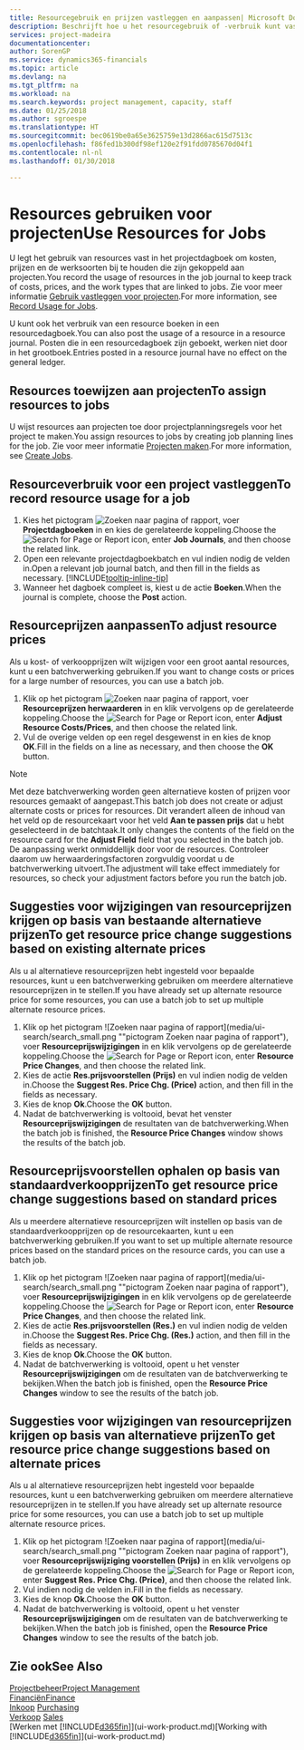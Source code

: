 ```yaml
---
title: Resourcegebruik en prijzen vastleggen en aanpassen| Microsoft Docs
description: Beschrijft hoe u het resourcegebruik of -verbruik kunt vastleggen dat is gekoppeld aan een project, om kosten, prijzen en werksoorten bij te houden en te beheren.
services: project-madeira
documentationcenter: 
author: SorenGP
ms.service: dynamics365-financials
ms.topic: article
ms.devlang: na
ms.tgt_pltfrm: na
ms.workload: na
ms.search.keywords: project management, capacity, staff
ms.date: 01/25/2018
ms.author: sgroespe
ms.translationtype: HT
ms.sourcegitcommit: bec0619be0a65e3625759e13d2866ac615d7513c
ms.openlocfilehash: f86fed1b300df98ef120e2f91fdd0785670d04f1
ms.contentlocale: nl-nl
ms.lasthandoff: 01/30/2018

---
```

# <a name="use-resources-for-jobs"></a><span data-ttu-id="c1016-103">Resources gebruiken voor projecten</span><span class="sxs-lookup"><span data-stu-id="c1016-103">Use Resources for Jobs</span></span>
<span data-ttu-id="c1016-104">U legt het gebruik van resources vast in het projectdagboek om kosten, prijzen en de werksoorten bij te houden die zijn gekoppeld aan projecten.</span><span class="sxs-lookup"><span data-stu-id="c1016-104">You record the usage of resources in the job journal to keep track of costs, prices, and the work types that are linked to jobs.</span></span> <span data-ttu-id="c1016-105">Zie voor meer informatie [Gebruik vastleggen voor projecten](projects-how-record-job-usage.md).</span><span class="sxs-lookup"><span data-stu-id="c1016-105">For more information, see [Record Usage for Jobs](projects-how-record-job-usage.md).</span></span>

<span data-ttu-id="c1016-106">U kunt ook het verbruik van een resource boeken in een resourcedagboek.</span><span class="sxs-lookup"><span data-stu-id="c1016-106">You can also post the usage of a resource in a resource journal.</span></span> <span data-ttu-id="c1016-107">Posten die in een resourcedagboek zijn geboekt, werken niet door in het grootboek.</span><span class="sxs-lookup"><span data-stu-id="c1016-107">Entries posted in a resource journal have no effect on the general ledger.</span></span>

## <a name="to-assign-resources-to-jobs"></a><span data-ttu-id="c1016-108">Resources toewijzen aan projecten</span><span class="sxs-lookup"><span data-stu-id="c1016-108">To assign resources to jobs</span></span>
<span data-ttu-id="c1016-109">U wijst resources aan projecten toe door projectplanningsregels voor het project te maken.</span><span class="sxs-lookup"><span data-stu-id="c1016-109">You assign resources to jobs by creating job planning lines for the job.</span></span> <span data-ttu-id="c1016-110">Zie voor meer informatie [Projecten maken](projects-how-create-jobs.md).</span><span class="sxs-lookup"><span data-stu-id="c1016-110">For more information, see [Create Jobs](projects-how-create-jobs.md).</span></span>

## <a name="to-record-resource-usage-for-a-job"></a><span data-ttu-id="c1016-111">Resourceverbruik voor een project vastleggen</span><span class="sxs-lookup"><span data-stu-id="c1016-111">To record resource usage for a job</span></span>
1. <span data-ttu-id="c1016-112">Kies het pictogram ![Zoeken naar pagina of rapport](media/ui-search/search_small.png "pictogram Zoeken naar pagina of rapport"), voer **Projectdagboeken** in en kies de gerelateerde koppeling.</span><span class="sxs-lookup"><span data-stu-id="c1016-112">Choose the ![Search for Page or Report](media/ui-search/search_small.png "Search for Page or Report icon") icon, enter **Job Journals**, and then choose the related link.</span></span>
2. <span data-ttu-id="c1016-113">Open een relevante projectdagboekbatch en vul indien nodig de velden in.</span><span class="sxs-lookup"><span data-stu-id="c1016-113">Open a relevant job journal batch, and then fill in the fields as necessary.</span></span> [!INCLUDE[tooltip-inline-tip](includes/tooltip-inline-tip_md.md)]
3. <span data-ttu-id="c1016-114">Wanneer het dagboek compleet is, kiest u de actie **Boeken**.</span><span class="sxs-lookup"><span data-stu-id="c1016-114">When the journal is complete, choose the **Post** action.</span></span>

## <a name="to-adjust-resource-prices"></a><span data-ttu-id="c1016-115">Resourceprijzen aanpassen</span><span class="sxs-lookup"><span data-stu-id="c1016-115">To adjust resource prices</span></span>
<span data-ttu-id="c1016-116">Als u kost- of verkoopprijzen wilt wijzigen voor een groot aantal resources, kunt u een batchverwerking gebruiken.</span><span class="sxs-lookup"><span data-stu-id="c1016-116">If you want to change costs or prices for a large number of resources, you can use a batch job.</span></span>  

1. <span data-ttu-id="c1016-117">Klik op het pictogram ![Zoeken naar pagina of rapport](media/ui-search/search_small.png "pictogram Zoeken naar pagina of rapport"), voer **Resourceprijzen herwaarderen** in en klik vervolgens op de gerelateerde koppeling.</span><span class="sxs-lookup"><span data-stu-id="c1016-117">Choose the ![Search for Page or Report](media/ui-search/search_small.png "Search for Page or Report icon") icon, enter **Adjust Resource Costs/Prices**, and then choose the related link.</span></span>
2. <span data-ttu-id="c1016-118">Vul de overige velden op een regel desgewenst in en kies de knop **OK**.</span><span class="sxs-lookup"><span data-stu-id="c1016-118">Fill in the fields on a line as necessary, and then choose the **OK** button.</span></span>

> [!NOTE]  
>   <span data-ttu-id="c1016-119">Met deze batchverwerking worden geen alternatieve kosten of prijzen voor resources gemaakt of aangepast.</span><span class="sxs-lookup"><span data-stu-id="c1016-119">This batch job does not create or adjust alternate costs or prices for resources.</span></span> <span data-ttu-id="c1016-120">Dit verandert alleen de inhoud van het veld op de resourcekaart voor het veld **Aan te passen prijs** dat u hebt geselecteerd in de batchtaak.</span><span class="sxs-lookup"><span data-stu-id="c1016-120">It only changes the contents of the field on the resource card for the **Adjust Field** field that you selected in the batch job.</span></span> <span data-ttu-id="c1016-121">De aanpassing werkt onmiddellijk door voor de resources. Controleer daarom uw herwaarderingsfactoren zorgvuldig voordat u de batchverwerking uitvoert.</span><span class="sxs-lookup"><span data-stu-id="c1016-121">The adjustment will take effect immediately for resources, so check your adjustment factors before you run the batch job.</span></span>

## <a name="to-get-resource-price-change-suggestions-based-on-existing-alternate-prices"></a><span data-ttu-id="c1016-122">Suggesties voor wijzigingen van resourceprijzen krijgen op basis van bestaande alternatieve prijzen</span><span class="sxs-lookup"><span data-stu-id="c1016-122">To get resource price change suggestions based on existing alternate prices</span></span>
<span data-ttu-id="c1016-123">Als u al alternatieve resourceprijzen hebt ingesteld voor bepaalde resources, kunt u een batchverwerking gebruiken om meerdere alternatieve resourceprijzen in te stellen.</span><span class="sxs-lookup"><span data-stu-id="c1016-123">If you have already set up alternate resource price for some resources, you can use a batch job to set up multiple alternate resource prices.</span></span>

1. <span data-ttu-id="c1016-124">Klik op het pictogram ![Zoeken naar pagina of rapport](media/ui-search/search_small.png ""pictogram Zoeken naar pagina of rapport"), voer **Resourceprijswijzigingen** in en klik vervolgens op de gerelateerde koppeling.</span><span class="sxs-lookup"><span data-stu-id="c1016-124">Choose the ![Search for Page or Report](media/ui-search/search_small.png "Search for Page or Report icon") icon, enter **Resource Price Changes**, and then choose the related link.</span></span>
2. <span data-ttu-id="c1016-125">Kies de actie **Res.prijsvoorstellen (Prijs)** en vul indien nodig de velden in.</span><span class="sxs-lookup"><span data-stu-id="c1016-125">Choose the **Suggest Res. Price Chg. (Price)** action, and then fill in the fields as necessary.</span></span>
3. <span data-ttu-id="c1016-126">Kies de knop **Ok**.</span><span class="sxs-lookup"><span data-stu-id="c1016-126">Choose the **OK** button.</span></span>  
4. <span data-ttu-id="c1016-127">Nadat de batchverwerking is voltooid, bevat het venster **Resourceprijswijzigingen** de resultaten van de batchverwerking.</span><span class="sxs-lookup"><span data-stu-id="c1016-127">When the batch job is finished, the **Resource Price Changes** window shows the results of the batch job.</span></span>

## <a name="to-get-resource-price-change-suggestions-based-on-standard-prices"></a><span data-ttu-id="c1016-128">Resourceprijsvoorstellen ophalen op basis van standaardverkoopprijzen</span><span class="sxs-lookup"><span data-stu-id="c1016-128">To get resource price change suggestions based on standard prices</span></span>
<span data-ttu-id="c1016-129">Als u meerdere alternatieve resourceprijzen wilt instellen op basis van de standaardverkoopprijzen op de resourcekaarten, kunt u een batchverwerking gebruiken.</span><span class="sxs-lookup"><span data-stu-id="c1016-129">If you want to set up multiple alternate resource prices based on the standard prices on the resource cards, you can use a batch job.</span></span>  

1. <span data-ttu-id="c1016-130">Klik op het pictogram ![Zoeken naar pagina of rapport](media/ui-search/search_small.png ""pictogram Zoeken naar pagina of rapport"), voer **Resourceprijswijzigingen** in en klik vervolgens op de gerelateerde koppeling.</span><span class="sxs-lookup"><span data-stu-id="c1016-130">Choose the ![Search for Page or Report](media/ui-search/search_small.png "Search for Page or Report icon") icon, enter **Resource Price Changes**, and then choose the related link.</span></span>
2. <span data-ttu-id="c1016-131">Kies de actie **Res.prijsvoorstellen (Res.)** en vul indien nodig de velden in.</span><span class="sxs-lookup"><span data-stu-id="c1016-131">Choose the **Suggest Res. Price Chg. (Res.)** action, and then fill in the fields as necessary.</span></span>  
3. <span data-ttu-id="c1016-132">Kies de knop **Ok**.</span><span class="sxs-lookup"><span data-stu-id="c1016-132">Choose the **OK** button.</span></span>  
4. <span data-ttu-id="c1016-133">Nadat de batchverwerking is voltooid, opent u het venster **Resourceprijswijzigingen** om de resultaten van de batchverwerking te bekijken.</span><span class="sxs-lookup"><span data-stu-id="c1016-133">When the batch job is finished, open the **Resource Price Changes** window to see the results of the batch job.</span></span>

## <a name="to-get-resource-price-change-suggestions-based-on-alternate-prices"></a><span data-ttu-id="c1016-134">Suggesties voor wijzigingen van resourceprijzen krijgen op basis van alternatieve prijzen</span><span class="sxs-lookup"><span data-stu-id="c1016-134">To get resource price change suggestions based on alternate prices</span></span>
<span data-ttu-id="c1016-135">Als u al alternatieve resourceprijzen hebt ingesteld voor bepaalde resources, kunt u een batchverwerking gebruiken om meerdere alternatieve resourceprijzen in te stellen.</span><span class="sxs-lookup"><span data-stu-id="c1016-135">If you have already set up alternate resource price for some resources, you can use a batch job to set up multiple alternate resource prices.</span></span>

1. <span data-ttu-id="c1016-136">Klik op het pictogram ![Zoeken naar pagina of rapport](media/ui-search/search_small.png ""pictogram Zoeken naar pagina of rapport"), voer **Resourceprijswijziging voorstellen (Prijs)** in en klik vervolgens op de gerelateerde koppeling.</span><span class="sxs-lookup"><span data-stu-id="c1016-136">Choose the ![Search for Page or Report](media/ui-search/search_small.png "Search for Page or Report icon") icon, enter **Suggest Res. Price Chg. (Price)**, and then choose the related link.</span></span>  
2. <span data-ttu-id="c1016-137">Vul indien nodig de velden in.</span><span class="sxs-lookup"><span data-stu-id="c1016-137">Fill in the fields as necessary.</span></span>
3. <span data-ttu-id="c1016-138">Kies de knop **Ok**.</span><span class="sxs-lookup"><span data-stu-id="c1016-138">Choose the **OK** button.</span></span>  
4. <span data-ttu-id="c1016-139">Nadat de batchverwerking is voltooid, opent u het venster **Resourceprijswijzigingen** om de resultaten van de batchverwerking te bekijken.</span><span class="sxs-lookup"><span data-stu-id="c1016-139">When the batch job is finished, open the **Resource Price Changes** window to see the results of the batch job.</span></span>

## <a name="see-also"></a><span data-ttu-id="c1016-140">Zie ook</span><span class="sxs-lookup"><span data-stu-id="c1016-140">See Also</span></span>
[<span data-ttu-id="c1016-141">Projectbeheer</span><span class="sxs-lookup"><span data-stu-id="c1016-141">Project Management</span></span>](projects-manage-projects.md)  
[<span data-ttu-id="c1016-142">Financiën</span><span class="sxs-lookup"><span data-stu-id="c1016-142">Finance</span></span>](finance.md)  
<span data-ttu-id="c1016-143">[Inkoop](purchasing-manage-purchasing.md)       </span><span class="sxs-lookup"><span data-stu-id="c1016-143">[Purchasing](purchasing-manage-purchasing.md)       </span></span>  
<span data-ttu-id="c1016-144">[Verkoop](sales-manage-sales.md)   </span><span class="sxs-lookup"><span data-stu-id="c1016-144">[Sales](sales-manage-sales.md)   </span></span>  
<span data-ttu-id="c1016-145">[Werken met [!INCLUDE[d365fin](includes/d365fin_md.md)]](ui-work-product.md)</span><span class="sxs-lookup"><span data-stu-id="c1016-145">[Working with [!INCLUDE[d365fin](includes/d365fin_md.md)]](ui-work-product.md)</span></span>  

